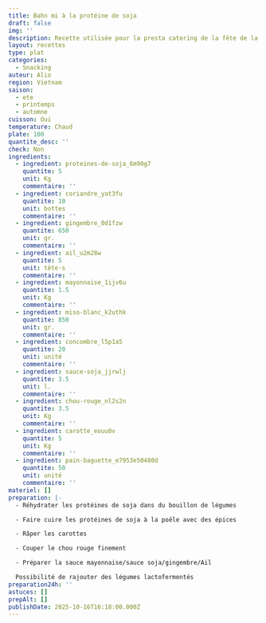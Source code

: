 ```yaml
---
title: Bahn mi à la protéine de soja
draft: false
img: ''
description: Recette utilisée pour la presta catering de la fête de la soupe 2025
layout: recettes
type: plat
categories:
  - Snacking
auteur: Alio
region: Vietnam
saison:
  - ete
  - printemps
  - automne
cuisson: Oui
temperature: Chaud
plate: 100
quantite_desc: ''
check: Non
ingredients:
  - ingredient: proteines-de-soja_6m90g7
    quantite: 5
    unit: Kg
    commentaire: ''
  - ingredient: coriandre_yat3fu
    quantite: 10
    unit: bottes
    commentaire: ''
  - ingredient: gingembre_0d1fzw
    quantite: 650
    unit: gr.
    commentaire: ''
  - ingredient: ail_u2m28w
    quantite: 5
    unit: tête·s
    commentaire: ''
  - ingredient: mayonnaise_1ijv6u
    quantite: 1.5
    unit: Kg
    commentaire: ''
  - ingredient: miso-blanc_k2uthk
    quantite: 850
    unit: gr.
    commentaire: ''
  - ingredient: concombre_l5p1a5
    quantite: 20
    unit: unité
    commentaire: ''
  - ingredient: sauce-soja_jjrwlj
    quantite: 3.5
    unit: l.
    commentaire: ''
  - ingredient: chou-rouge_nl2s2n
    quantite: 3.5
    unit: Kg
    commentaire: ''
  - ingredient: carotte_eouu0v
    quantite: 5
    unit: Kg
    commentaire: ''
  - ingredient: pain-baguette_e7953e50480d
    quantite: 50
    unit: unité
    commentaire: ''
materiel: []
preparation: |-
  - Réhydrater les protéines de soja dans du bouillon de légumes

  - Faire cuire les protéines de soja à la poêle avec des épices

  - Râper les carottes

  - Couper le chou rouge finement

  - Préparer la sauce mayonnaise/sauce soja/gingembre/Ail

  Possibilité de rajouter des légumes lactofermentés
preparation24h: ''
astuces: []
prepAlt: []
publishDate: 2025-10-16T16:18:00.000Z
---
```


